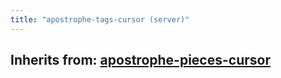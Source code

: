 ```yaml
---
title: "apostrophe-tags-cursor (server)"
---
```

## Inherits from: [apostrophe-pieces-cursor](../apostrophe-pieces/server-apostrophe-pieces-cursor.html)

